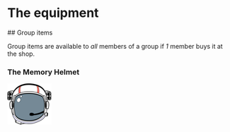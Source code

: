 # The equipment

## Group items

Group items are available to _all_ members of a group if _1_ member buys it at the shop.

### The Memory Helmet

![image](img/helmet.png)

